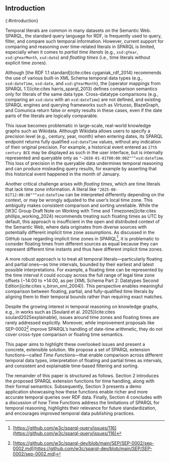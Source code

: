 ## Introduction
{:#introduction}

Temporal literals are common in many datasets on the Semantic Web.
SPARQL, the standard query language for RDF, is frequently used to query, filter, and compare such temporal information.
However, current support for comparing and reasoning over time-related literals in SPARQL is limited, especially when it comes to *partial time literals* (e.g., `xsd:gYear`, `xsd:gYearMonth`, `xsd:date`) and *floating times* (i.e., time literals without explicit time zones).

Although [the RDF 1.1 standard](cite:cites cyganiak_rdf_2014) recommends the use of various built-in XML Schema temporal data types (e.g., `xsd:dateTime`, `xsd:date`, and `xsd:gYearMonth`), the [operator mappings from SPARQL 1.1](cite:cites harris_sparql_2013) defines comparison semantics only for literals of the same data type.
Cross-datatype comparisons (e.g., comparing an `xsd:date` with an `xsd:dateTime`) are not defined, and existing SPARQL engines and querying frameworks such as Virtuoso, BlazeGraph, and Comunica return false or empty results in these cases, even if the date parts of the literals are logically comparable.

This issue becomes problematic in large-scale, real-world knowledge graphs such as Wikidata.
Although Wikidata allows users to specify a precision level (e.g., century, year, month) when entering dates, its SPARQL endpoint returns fully qualified `xsd:dateTime` values, without any indication of their original precision.
For example, a historical event entered as `27th century BCE` may be displayed as such in the user interface, but is internally represented and queryable only as `"−2650-01-01T00:00:00Z"^^xsd:dateTime`.
This loss of precision in the queryable data undermines temporal reasoning and can produce misleading query results, for example by asserting that this historical event happened in the month of January.

Another critical challenge arises with *floating times*, which are time literals that lack time zone information.
A literal like `"2025-08-01T12:00:00"^^xsd:dateTime` can be interpreted differently depending on the context, or may be wrongly adjusted to the user’s local time zone.
This ambiguity makes consistent comparison and sorting unreliable.
While the [W3C Group Draft Note on Working with Time and Timezones](cite:cites phillips_working_2024) recommends treating such floating times as UTC by default, this approach is insufficient in the open and distributed context of the Semantic Web, where data originates from diverse sources with potentially different implicit time zone assumptions.
As discussed in the GitHub issue regarding implicit time zones in SPARQL[^IssueImplicitTimeZoneComparisonSorting], it is problematic to consider floating times from different sources as equal because they can represent different time instants and thus have different implicit time zones.

[^IssueImplicitTimeZoneComparisonSorting]: [https://github.com/w3c/sparql-query/issues/116](https://github.com/w3c/sparql-query/issues/116)

A more robust approach is to treat all temporal literals—particularly floating and partial ones—as time intervals, bounded by their earliest and latest possible interpretations.
For example, a floating time can be represented by the time interval it could occupy across the full range of legal time zone offsets (−14:00 to +14:00, as per [XML Schema Part 2: Datatypes Second Edition](cite:cites v_biron_xml_2004)).
This perspective enables meaningful comparison between floating, partial, and fully-qualified time literals by aligning them to their temporal bounds rather than requiring exact matches.

Despite the growing interest in temporal reasoning on knowledge graphs, e.g., in works such as [Soulard et al. 2025](cite:cites soulard2025explainable), issues around time zones and floating times are rarely addressed explicitly.
Moreover, while improvement proposals like SEP-0002[^SEP-0002] improve SPARQL’s handling of date-time arithmetic, they do not cover cross-type comparison or floating time semantics.

[^SEP-0002]: [https://github.com/w3c/sparql-dev/blob/main/SEP/SEP-0002/sep-0002.md](https://github.com/w3c/sparql-dev/blob/main/SEP/SEP-0002/sep-0002.md)

This paper aims to highlight these overlooked issues and present a concrete, extensible solution.
We propose a set of SPARQL extension functions—called *Time Functions*—that enable comparison across different temporal data types, interpretation of floating and partial times as intervals, and consistent and explainable time-based filtering and sorting.

The remainder of this paper is structured as follows.
Section 2 introduces the proposed SPARQL extension functions for time handling, along with their formal semantics.
Subsequently, Section 3 presents a demo application showcasing how these functions enable richer and more accurate temporal queries over RDF data.
Finally, Section 4 concludes with a discussion of how Time Functions address the limitations of SPARQL for temporal reasoning, highlights their relevance for future standardization, and encourages improved temporal data publishing practices.
